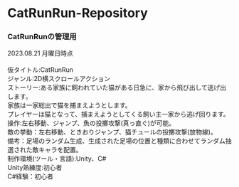 # CatRunRun-Repository
### CatRunRunの管理用 

2023.08.21 月曜日時点<br><br>
仮タイトル:CatRunRun<br>
ジャンル:2D横スクロールアクション<br>
ストーリー:ある家族に飼われていた猫がある日急に、家から飛び出して逃げ出します。<br>
家族は一家総出で猫を捕まえようとします。<br>
プレイヤーは猫となって、捕まえようとしてくる飼い主一家から逃げ回ります。<br>
操作:左右移動、ジャンプ、魚の投擲攻撃(真っ直ぐ)が可能。<br>
敵の挙動：左右移動、ときおりジャンプ、猫チュールの投擲攻撃(放物線)。<br>
備考：足場のランダム生成、生成された足場の位置と種類に合わせてランダム抽選された敵キャラを配置。<br>
制作環境(ツール・言語):Unity、C#<br>
Unity熟練度:初心者<br>
C#経験：初心者
